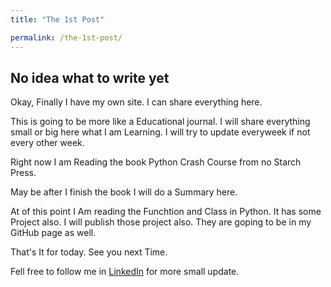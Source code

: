 ```yaml
---
title: "The 1st Post"

permalink: /the-1st-post/
---
```


## No idea what to write yet

Okay, Finally I have my own site. I can share everything here. 

This is going to be more like a Educational journal. I will share everything small or big here what I am 
Learning. I will try to update everyweek if not every other week. 

Right now I am Reading the book Python Crash Course from no Starch Press. 

May be after I finish the book I will do a Summary here. 

At of this point I Am reading the Funchtion and Class in Python. It has some Project also. I will publish those project also. They are goping to be in my GitHub page as well. 

That's It  for today. See you next Time. 

Fell free to follow me in 
<a href="https://www.linkedin.com/in/noor-hakeem-14867712b/" target="_blank">LinkedIn</a> 
 for more small update. 



